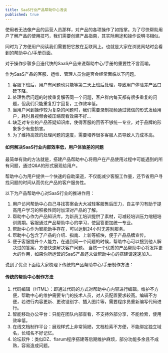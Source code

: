 ```yaml
---
title: SaaS行业产品帮助中心浅谈
published: true
---
```


使用者无法像产品的运营人员那样，对产品的各项操作了如指掌。为了尽快帮助用户了解产品的使用技巧，我们需要创建产品指南，其实际用途和操作说明书相似。

同时为了方便用户阅读我们需要把它放在互联网上。也就是大家在浏览网站时会看到的帮助中心/手册页面。

对于操作步骤多且迭代快的SaaS产品来说帮助中心/手册的重要性不言而喻。

作为SaaS产品的客服、运维、管理人员你是否会经常面临以下问题。

1. 客服下班后，用户有问题也只能等第二天上班后处理，导致用户体验差产品口碑下降。
2. 处理售后问题的时候重复解答同一个问题，客户群内每天都有很多重复的问题，但我们只能重复打字回复，工作效率低。
3. 当用户问到操作较为复杂的问题时，我们需要录制视频通过微信的形式发给用户，耗时且视频会被压缩观看效果不好...
4. 缺乏对专业的产品答疑知识库，使得客服的回答不够统一专业，对于品牌的形象多少有些损害。
5. 为了维持高效的处理问题的速度，需要培养很多客服人员导致人力成本高。

#### 如何解决SaaS行业内部效率低，用户体验差的问题
最简单有效的方法就是，搭建产品帮助中心将用户在产品使用过程中可能遇到的所有问题，通过Q&A的形式展现给用户。

帮助中心为用户提供一个快速的自助渠道，不仅能减少客服工作量，还节省用户寻找问题的时间从而优化产品的客户服务性。

以下为产品帮助中心对SaaS行业的推进作用：
1. 用户访问帮助中心自己寻找答案会大大减轻客服售后压力，自主学习有助于提高用户学习的积极性同时加深对产品的了解。
2. 帮助中心作为产品知识库，为新员工培训提供了素材，可减轻培训压力缩短培训周期。客服通过产品帮助中心的学习，使回答更加统一专业。
3. 帮助中心作为智能助手存在，可以达到24小时无差别服务。
4. 帮助中心包含了产品的介绍、指南、上新等板块，便于产品品牌宣传。
5. 便于客服提升个人能力，在遇到同一个问题的时候，帮助中心可以搜到他人解决过的答案，方便快速解决客户问题。
当然一个优质的产品帮助中心将发挥更大的作用，如果你所运营的SaaS产品还未做帮助中心的搭建请速速加入。

说到了优点下面给大家梳理下传统的产品帮助中心/手册制作方法：

#### 传统的帮助中心制作方法
1. 代码编辑（HTML）：即通过代码的方式对帮助中心内容进行编辑。维护不方便，帮助中心的维护需要专门的技术人员，对人员配置要求较高。编辑不方便，若进行内容更新、更改错别字、插入图片等，需要程序员重新编写代码进行。
2. 智能移动办公平台：只能在团队内部查看，不支持外部分享，不能检索，使用效率低。
3. 在线文档制作平台：展现样式上非常简陋，文档检索不方便，不能绑定独立域名，长域名不好记忆。
4. 论坛软件：类似DZ、flarum程序搭建等后期维护麻烦，部分功能多余且不成熟，容易造成问题。
